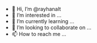 - 👋 Hi, I’m @rayhanalt
- 👀 I’m interested in ...
- 🌱 I’m currently learning ...
- 💞️ I’m looking to collaborate on ...
- 📫 How to reach me ...

<!---
rayhanalt/rayhanalt is a ✨ special ✨ repository because its `README.md` (this file) appears on your GitHub profile.
You can click the Preview link to take a look at your changes.
--->
